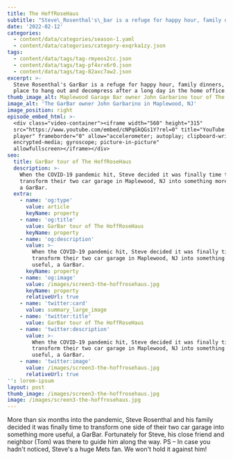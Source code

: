 ```yaml
---
title: The HoffRoseHaus
subtitle: "Steve\_Rosenthal's\_bar is a refuge for happy hour, family dinners, or just a place to hang out and decompress after a long day in the home office. Take a tour of The HoffRoseHaus and see what's possible when you move your car and build a bar."
date: '2022-02-12'
categories:
  - content/data/categories/season-1.yaml
  - content/data/categories/category-exqrka1zy.json
tags:
  - content/data/tags/tag-rmyeos2cc.json
  - content/data/tags/tag-pf4xrx6r0.json
  - content/data/tags/tag-82axc7aw2.json
excerpt: >-
  Steve Rosenthal's GarBar is a refuge for happy hour, family dinners, or just a
  place to hang out and decompress after a long day in the home office.
thumb_image_alt: Maplewood Garage Bar owner John Garbarino tour of The GarBar
image_alt: 'The GarBar owner John Garbarino in Maplewood, NJ'
image_position: right
episode_embed_html: >-
  <div class="video-container"><iframe width="560" height="315"
  src="https://www.youtube.com/embed/cNPqGkQGs1Y?rel=0" title="YouTube video
  player" frameborder="0" allow="accelerometer; autoplay; clipboard-write;
  encrypted-media; gyroscope; picture-in-picture"
  allowfullscreen></iframe></div>
seo:
  title: GarBar tour of The HoffRoseHaus
  description: >-
    When the COVID-19 pandemic hit, Steve decided it was finally time to
    transform their two car garage in Maplewood, NJ into something more useful,
    a GarBar.
  extra:
    - name: 'og:type'
      value: article
      keyName: property
    - name: 'og:title'
      value: GarBar tour of The HoffRoseHaus
      keyName: property
    - name: 'og:description'
      value: >-
        When the COVID-19 pandemic hit, Steve decided it was finally time to
        transform their two car garage in Maplewood, NJ into something more
        useful, a GarBar.
      keyName: property
    - name: 'og:image'
      value: /images/screen3-the-hoffrosehaus.jpg
      keyName: property
      relativeUrl: true
    - name: 'twitter:card'
      value: summary_large_image
    - name: 'twitter:title'
      value: GarBar tour of The HoffRoseHaus
    - name: 'twitter:description'
      value: >-
        When the COVID-19 pandemic hit, Steve decided it was finally time to
        transform their two car garage in Maplewood, NJ into something more
        useful, a GarBar.
    - name: 'twitter:image'
      value: /images/screen3-the-hoffrosehaus.jpg
      relativeUrl: true
'': lorem-ipsum
layout: post
thumb_image: /images/screen3-the-hoffrosehaus.jpg
image: /images/screen3-the-hoffrosehaus.jpg
---
```

More than six months into the pandemic, Steve Rosenthal and his family decided it was finally time to transform one side of their two car garage into something more useful, a GarBar. Fortunately for Steve, his close friend and neighbor (Tom) was there to guide him along the way. PS – In case you hadn't noticed, Steve's a huge Mets fan. We won't hold it against him!
